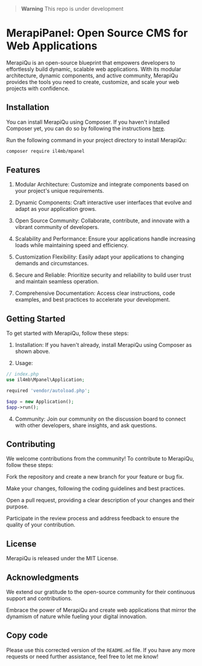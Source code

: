 > **Warning**
> This repo is under development 

# MerapiPanel: Open Source CMS for Web Applications
MerapiQu is an open-source blueprint that empowers developers to effortlessly build dynamic, scalable web applications. With its modular architecture, dynamic components, and active community, MerapiQu provides the tools you need to create, customize, and scale your web projects with confidence.

## Installation

You can install MerapiQu using Composer. If you haven't installed Composer yet, you can do so by following the instructions [here](https://getcomposer.org/download/).

Run the following command in your project directory to install MerapiQu:

```bash
composer require il4mb/mpanel
```
## Features
1. Modular Architecture: Customize and integrate components based on your project's unique requirements.
   
2. Dynamic Components: Craft interactive user interfaces that evolve and adapt as your application grows.
   
3. Open Source Community: Collaborate, contribute, and innovate with a vibrant community of developers.
   
4. Scalability and Performance: Ensure your applications handle increasing loads while maintaining speed and efficiency.
   
5. Customization Flexibility: Easily adapt your applications to changing demands and circumstances.
    
6. Secure and Reliable: Prioritize security and reliability to build user trust and maintain seamless operation.
    
7. Comprehensive Documentation: Access clear instructions, code examples, and best practices to accelerate your development.

## Getting Started
To get started with MerapiQu, follow these steps:

1. Installation: If you haven't already, install MerapiQu using Composer as shown above.

2. Usage:
```php
// index.php
use il4mb\Mpanel\Application;

required 'vendor/autoload.php';

$app = new Application();
$app->run();
```

4. Community: Join our community on the discussion board to connect with other developers, share insights, and ask questions.

## Contributing
We welcome contributions from the community! To contribute to MerapiQu, follow these steps:

Fork the repository and create a new branch for your feature or bug fix.

Make your changes, following the coding guidelines and best practices.

Open a pull request, providing a clear description of your changes and their purpose.

Participate in the review process and address feedback to ensure the quality of your contribution.

## License
MerapiQu is released under the MIT License.

## Acknowledgments
We extend our gratitude to the open-source community for their continuous support and contributions.

Embrace the power of MerapiQu and create web applications that mirror the dynamism of nature while fueling your digital innovation.

## Copy code

Please use this corrected version of the `README.md` file. If you have any more requests or need further assistance, feel free to let me know!
